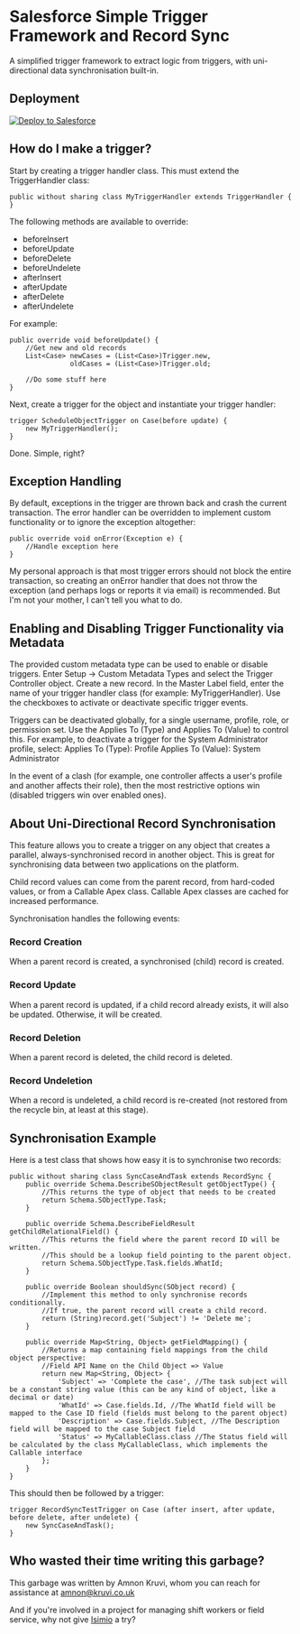 # Salesforce Simple Trigger Framework and Record Sync

A simplified trigger framework to extract logic from triggers, with uni-directional data synchronisation built-in.

## Deployment

<a href="https://githubsfdeploy.herokuapp.com/app/githubdeploy/akruvi/salesforce-simple-trigger-framework">
  <img src="https://raw.githubusercontent.com/afawcett/githubsfdeploy/master/src/main/webapp/resources/img/deploy.png" alt="Deploy to Salesforce" />
</a>

## How do I make a trigger?

Start by creating a trigger handler class. This must extend the TriggerHandler class:
```Apex
public without sharing class MyTriggerHandler extends TriggerHandler {
}
```

The following methods are available to override:
+ beforeInsert
+ beforeUpdate
+ beforeDelete
+ beforeUndelete
+ afterInsert
+ afterUpdate
+ afterDelete
+ afterUndelete

For example:
```Apex
public override void beforeUpdate() {
    //Get new and old records
    List<Case> newCases = (List<Case>)Trigger.new,
               oldCases = (List<Case>)Trigger.old;

    //Do some stuff here
}
```

Next, create a trigger for the object and instantiate your trigger handler:
```Apex
trigger ScheduleObjectTrigger on Case(before update) {
    new MyTriggerHandler();
}
```

Done. Simple, right?

## Exception Handling

By default, exceptions in the trigger are thrown back and crash the current transaction. The error handler can be overridden to implement custom functionality or to ignore the exception altogether:

```Apex
public override void onError(Exception e) {
    //Handle exception here
}
```

My personal approach is that most trigger errors should not block the entire transaction, so creating an onError handler that does not throw the exception (and perhaps logs or reports it via email) is recommended. But I'm not your mother, I can't tell you what to do.

## Enabling and Disabling Trigger Functionality via Metadata

The provided custom metadata type can be used to enable or disable triggers.
Enter Setup -> Custom Metadata Types and select the Trigger Controller object.
Create a new record. In the Master Label field, enter the name of your trigger handler class (for example: MyTriggerHandler).
Use the checkboxes to activate or deactivate specific trigger events.

Triggers can be deactivated globally, for a single username, profile, role, or permission set. Use the Applies To (Type) and Applies To (Value) to control this. For example, to deactivate a trigger for the System Administrator profile, select:
Applies To (Type): Profile
Applies To (Value): System Administrator

In the event of a clash (for example, one controller affects a user's profile and another affects their role), then the most restrictive options win (disabled triggers win over enabled ones).

## About Uni-Directional Record Synchronisation

This feature allows you to create a trigger on any object that creates a parallel, always-synchronised record in another object.
This is great for synchronising data between two applications on the platform.

Child record values can come from the parent record, from hard-coded values, or from a Callable Apex class. Callable Apex classes are cached for increased performance.

Synchronisation handles the following events:

### Record Creation
When a parent record is created, a synchronised (child) record is created.

### Record Update
When a parent record is updated, if a child record already exists, it will also be updated. Otherwise, it will be created.

### Record Deletion
When a parent record is deleted, the child record is deleted.

### Record Undeletion
When a record is undeleted, a child record is re-created (not restored from the recycle bin, at least at this stage).

## Synchronisation Example

Here is a test class that shows how easy it is to synchronise two records:
```Apex
public without sharing class SyncCaseAndTask extends RecordSync {
    public override Schema.DescribeSObjectResult getObjectType() {
        //This returns the type of object that needs to be created
        return Schema.SObjectType.Task;
    }

    public override Schema.DescribeFieldResult getChildRelationalField() {
        //This returns the field where the parent record ID will be written.
        //This should be a lookup field pointing to the parent object.
        return Schema.SObjectType.Task.fields.WhatId;
    }

    public override Boolean shouldSync(SObject record) {
        //Implement this method to only synchronise records conditionally.
        //If true, the parent record will create a child record.
        return (String)record.get('Subject') != 'Delete me';
    }

    public override Map<String, Object> getFieldMapping() {
        //Returns a map containing field mappings from the child object perspective:
        //Field API Name on the Child Object => Value
        return new Map<String, Object> {
            'Subject' => 'Complete the case', //The task subject will be a constant string value (this can be any kind of object, like a decimal or date)
            'WhatId' => Case.fields.Id, //The WhatId field will be mapped to the Case ID field (fields must belong to the parent object)
            'Description' => Case.fields.Subject, //The Description field will be mapped to the case Subject field
            'Status' => MyCallableClass.class //The Status field will be calculated by the class MyCallableClass, which implements the Callable interface
        };
    }
}
```

This should then be followed by a trigger:
```Apex
trigger RecordSyncTestTrigger on Case (after insert, after update, before delete, after undelete) {
    new SyncCaseAndTask();
}
```

## Who wasted their time writing this garbage?

This garbage was written by Amnon Kruvi, whom you can reach for assistance at amnon@kruvi.co.uk

And if you're involved in a project for managing shift workers or field service, why not give [Isimio](https://www.isimio.com) a try?
